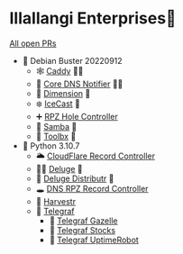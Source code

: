# Illallangi Enterprises👋

[All open PRs](https://github.com/pulls?q=is%3Aopen+is%3Apr+org%3Aillallangi)


* 🐧 Debian Buster 20220912
  * 🕸️ [Caddy](https://github.com/illallangi/caddy) 🧰🐧
  * 🔔 [Core DNS Notifier](https://github.com/illallangi/coredns-notifier) 🐋🧰
  * 🏡 [Dimension](https://github.com/illallangi/dimension) 🧰
  * ❄️ [IceCast](https://github.com/illallangi/icecast) 🧰
  * ➕ [RPZ Hole Controller](https://github.com/illallangi/rpzhole-controller)
  * 📂 [Samba](https://github.com/illallangi/samba) 🧰
  * 🧰 [Toolbx](https://github.com/illallangi/toolbx) 🐋
* 🐍 Python 3.10.7
  * 🌥️ [CloudFlare Record Controller](https://github.com/illallangi/cloudflarerecord-controller)
  * 🏴‍☠️ [Deluge](https://github.com/illallangi/deluge) 🧰
  * 🚚 [Deluge Distributr](https://github.com/illallangi/deluge-distributr) 🧰
  * 🕳️ [DNS RPZ Record Controller](https://github.com/illallangi/dnsrpzrecord-controller)
  * 🚜 [Harvestr](https://github.com/illallangi/harvestr)
  * 🔦 [Telegraf](https://github.com/illallangi/telegraf)
    * 🦒 [Telegraf Gazelle](https://github.com/illallangi/telegraf-gazelle)
    * 🧦 [Telegraf Stocks](https://github.com/illallangi/telegraf-stocks)
    * 🤖 [Telegraf UptimeRobot](https://github.com/illallangi/telegraf-uptimerobot)
